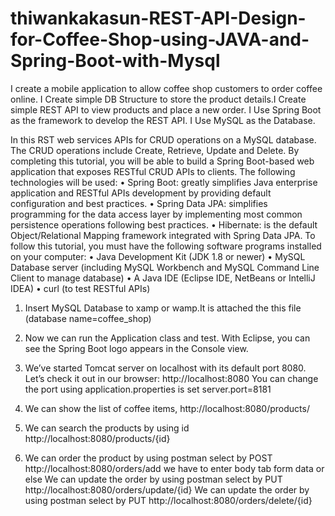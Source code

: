 # thiwankakasun-REST-API-Design-for-Coffee-Shop-using-JAVA-and-Spring-Boot-with-Mysql
I create a mobile application to allow coffee shop customers to order coffee online. I Create simple DB Structure to store the product details.I Create simple REST API to view products and place a new order. I Use Spring Boot as the framework to develop the REST API. I Use MySQL as the Database.


In this RST web services APIs for CRUD operations on a MySQL database. 
The CRUD operations include Create, Retrieve, Update and Delete. 
By completing this tutorial, you will be able to build a Spring Boot-based web application that exposes RESTful CRUD APIs to clients. 
The following technologies will be used: 
• Spring Boot: greatly simplifies Java enterprise application and RESTful APIs development by providing default configuration and best practices. 
• Spring Data JPA: simplifies programming for the data access layer by implementing most common persistence operations following best practices. 
• Hibernate: is the default Object/Relational Mapping framework integrated with Spring Data JPA. 
To follow this tutorial, you must have the following software programs installed on your computer: 
• Java Development Kit (JDK 1.8 or newer) 
• MySQL Database server (including MySQL Workbench and MySQL Command Line Client to manage database) 
• A Java IDE (Eclipse IDE, NetBeans or IntelliJ IDEA) 
• curl (to test RESTful APIs)

1.	Insert MySQL Database to xamp or wamp.It is attached the this file (database name=coffee_shop) 

2. 	Now we can run the Application class and test. With Eclipse, you can see the Spring Boot logo appears in the Console view. 

3. 	We’ve started Tomcat server on localhost with its default port 8080. Let’s check it out in our browser: http://localhost:8080 You can change the port using application.properties is set server.port=8181 

4. 	We can show the list of coffee items, http://localhost:8080/products/ 

5. 	We can search the products by using id http://localhost:8080/products/{id}

6.	We can order the product by using postman select by POST http://localhost:8080/orders/add we have to enter body tab form data or else
	  We can update the order by using postman select by PUT http://localhost:8080/orders/update/{id}
	  We can update the order by using postman select by PUT http://localhost:8080/orders/delete/{id}
